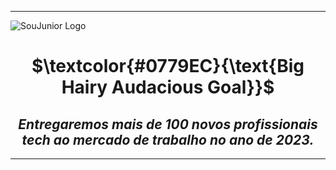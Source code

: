 <hr>

<img align="center" alt="SouJunior Logo" src="https://user-images.githubusercontent.com/98126579/197552268-8e7a4aea-5790-4cfb-b649-141c08037e32.jpg" />


<h1 align="center">$\textcolor{#0779EC}{\text{Big Hairy Audacious Goal}}$</h1>
<h2 align="center"><i>Entregaremos mais de 100 novos profissionais tech ao mercado de trabalho no ano de 2023.</i></h2>

<hr>